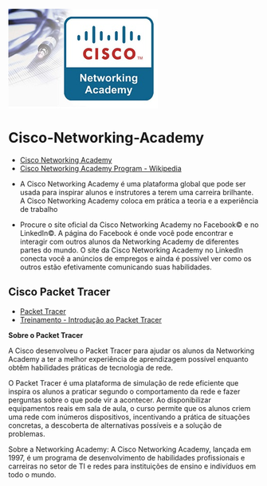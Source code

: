 ![logo](https://github.com/Cpharles/Cisco-Networking-Academy/blob/master/screenshots/Cisco.jpg)

# Cisco-Networking-Academy

  * [Cisco Networking Academy](https://www.netacad.com/)
  * [Cisco Networking Academy Program - Wikipedia](https://it.wikipedia.org/wiki/Cisco_Networking_Academy_Program)

- A Cisco Networking Academy é uma plataforma global que pode ser usada para inspirar alunos e instrutores a terem uma carreira brilhante. A Cisco Networking Academy coloca em prática a teoria e a experiência de trabalho

- Procure o site oficial da Cisco Networking Academy no Facebook© e no LinkedIn©. A página do Facebook é onde você pode encontrar e interagir com outros alunos da Networking Academy de diferentes partes do mundo. O site da Cisco Networking Academy no LinkedIn conecta você a anúncios de empregos e ainda é possível ver como os outros estão efetivamente comunicando suas habilidades.


## Cisco Packet Tracer

  * [Packet Tracer](https://www.netacad.com/pt-br/courses/packet-tracer)
  * [Treinamento - Introdução ao Packet Tracer](https://www.netacad.com/pt-br/courses/packet-tracer/introduction-packet-tracer)
  

  **Sobre o Packet Tracer**

  A Cisco desenvolveu o Packet Tracer para ajudar os alunos da Networking Academy a ter a melhor experiência de aprendizagem possível enquanto obtêm habilidades práticas de tecnologia de rede.

O Packet Tracer é uma plataforma de simulação de rede eficiente que inspira os alunos a praticar segundo o comportamento da rede e fazer perguntas sobre o que pode vir a acontecer. Ao disponibilizar equipamentos reais em sala de aula, o curso permite que os alunos criem uma rede com inúmeros dispositivos, incentivando a prática de situações concretas, a descoberta de alternativas possíveis e a solução de problemas.

Sobre a Networking Academy: A Cisco Networking Academy, lançada em 1997, é um programa de desenvolvimento de habilidades profissionais e carreiras no setor de TI e redes para instituições de ensino e indivíduos em todo o mundo.
